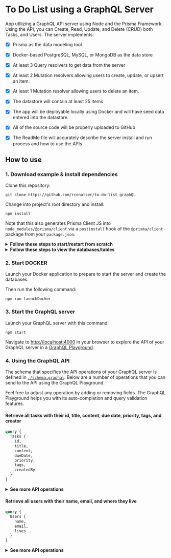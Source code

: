 # To Do List using a GraphQL Server
App utliizing a GraphQL API server using Node and the Prisma Framework. Using the API, you can Create, Read, Update, and Delete (CRUD) both Tasks, and Users. The server implements:

- [x] Prisma as the data modeling tool
- [x] Docker-based PostgreSQL, MySQL, or MongoDB as the data store
- [x] At least 3 Query resolvers to get data from the server
- [x] At least 2 Mutation resolvers allowing users to create, update, or upsert an item.
- [x] At least 1 Mutation resolver allowing users to delete an item.
- [x] The datastore will contain at least 25 items
- [x] The app will be deployable locally using Docker and will have seed data entered into the datastore.
- [x] All of the source code will be properly uploaded to GitHub
- [x] The ReadMe file will accurately describe the server install and run process and how to use the APIs


## How to use

### 1. Download example & install dependencies

Clone this repository:

```
git clone https://github.com/rconatser/to-do-list_graphQL
```

Change into project's root directory and install:

```
npm install
```

Note that this also generates Prisma Client JS into `node_modules/@prisma/client` via a `postinstall` hook of the `@prisma/client` package from your `package.json`.

<Details><Summary><strong>Follow these steps to start/restart from scratch</strong></Summary>

If you have an existing Docker container running and want to restart from scratch, run the `nuke` npm script:

```
npm run nuke
```

Create a new database instance and migrate it by running the `createDB` npm script:

```
npm run createDB
```

Generate the Prisma Client code by running the `generate` npm script:

```
npm run generate
```

Seed the database by running the `seed` npm script:

```
npm run seed
```
</Details>

<Details><Summary><strong>Follow these steps to view the databases/tables</strong></Summary>

View the database and it's tables in a browser tab by running the `dev` npm script:

```
npm run dev
```

You can then navigate to [http://localhost:5555/](http://localhost:5555/) in your browser to view the already existing database. You should see two tabs at the top that allow you to view both Tasks and Users.
</Details>

### 2. Start DOCKER

Launch your Docker application to prepare to start the server and create the databases.

Then run the following command:
```
npm run launchDocker
```

### 3. Start the GraphQL server

Launch your GraphQL server with this command:

```
npm start
```

Navigate to [http://localhost:4000](http://localhost:4000) in your browser to explore the API of your GraphQL server in a [GraphQL Playground](https://github.com/prisma/graphql-playground).

### 4. Using the GraphQL API

The schema that specifies the API operations of your GraphQL server is defined in [`./schema.graphql`](./schema.graphql). Below are a number of operations that you can send to the API using the GraphQL Playground.

Feel free to adjust any operation by adding or removing fields. The GraphQL Playground helps you with its auto-completion and query validation features.

#### Retrieve all tasks with their id, title, content, due date, priority, tags, and creator

```graphql
query {
  Tasks {
    id,
    title,
    content,
    dueDate,
    priority,
    tags,
    createdBy
  }
}
```

<Details><Summary><strong>See more API operations</strong></Summary>

#### Create a new task

```graphql
mutation {
	createOneTask( data: {
    		title: "My task",
		content: "My task description",
		dueDate: "04/05/20",
		priority: "Medium",
		tags: "Misc",
		createdBy: "Max"
	}) {
		id,
		createdAt,
		title
	}
}
```

#### Update a task

```graphql
mutation {
  updateOneTask(
	data:{
		title:"My Updated Task", 
		createdBy:"Max"
	}, where:{
		id:" __TASK_ID__ "
	}) {
		title,
		id,
		dueDate,
		createdBy
  }
}
```

#### Delete a specific task by id

```graphql
mutation {
  deleteOneTask(where: {
    id: " __TASK_ID__ "
  }) {
    id
    title
  }
}
```

> **Note**: You need to replace the `__TASK_ID__` placeholder with an actual `id` from a `Task` item. You can find one e.g. using the `Tasks` query.

#### Retrieve a single task by its id

```graphql
query {
  Task(id: " __TASK_ID__ ") {
    	id,
	title,
	content,
	dueDate,
	createdBy,
	priority,
	tags
  }
}
```

> **Note**: You need to replace the `__TASK_ID__` placeholder with an actual `id` from a `Task` item. You can find one e.g. using the `Tasks` query.

</Details>

#### Retrieve all users with their name, email, and where they live

```graphql
query {
  Users {
	name,
	email,
	lives
  }
}
```

<Details><Summary><strong>See more API operations</strong></Summary>

#### Create a new User

```graphql
mutation {
	createOneUser( data: {
    		name: "Jane",
		email: "Jane@none.com",
		lives: "Alabama"
	}) {
		name,
		email,
		lives
	}
}
```

#### Update a User

```graphql
mutation {
  updateOneUser(
	data:{
		name: "Updated User", 
		lives: "Alaska"
	}, where:{
		id:" __USER_ID__ "
	}) {
		name,
		email,
		lives
  }
}
```

#### Delete a specific user by id

```graphql
mutation {
  deleteOneUser(where: {
    id: " __USER_ID__ "
  }) {
    id,
    name
  }
}
```

> **Note**: You need to replace the `__USER_ID__` placeholder with an actual `id` from a `User` item. You can find one e.g. using the `Users` query.

#### Retrieve a single user by its id

```graphql
query {
  User(id: " __USER_ID__ ") {
    	id,
	name,
	email,
	lives
  }
}
```

> **Note**: You need to replace the `__USER_ID__` placeholder with an actual `id` from a `User` item. You can find one e.g. using the `Users` query.

</Details>

